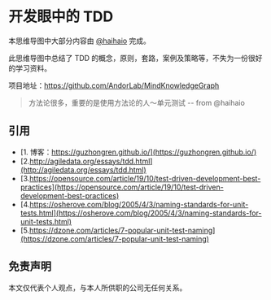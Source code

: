 # 开发眼中的 TDD


本思维导图中大部分内容由 [@haihaio](https://github.com/haihaio) 完成。

此思维导图中总结了 TDD 的概念，原则，套路，案例及策略等，不失为一份很好的学习资料。

项目地址：https://github.com/AndorLab/MindKnowledgeGraph

> 方法论很多，重要的是使用方法论的人～单元测试  -- from @haihaio

## 引用

* [1. 博客：https://guzhongren.github.io/](https://guzhongren.github.io/)
* [2.http://agiledata.org/essays/tdd.html](http://agiledata.org/essays/tdd.html)
* [3.https://opensource.com/article/19/10/test-driven-development-best-practices](https://opensource.com/article/19/10/test-driven-development-best-practices)
* [4.https://osherove.com/blog/2005/4/3/naming-standards-for-unit-tests.html](https://osherove.com/blog/2005/4/3/naming-standards-for-unit-tests.html)
* [5.https://dzone.com/articles/7-popular-unit-test-naming](https://dzone.com/articles/7-popular-unit-test-naming)

## 免责声明

本文仅代表个人观点，与本人所供职的公司无任何关系。

